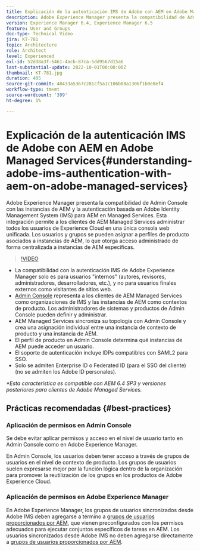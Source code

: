 ```yaml
---
title: Explicación de la autenticación IMS de Adobe con AEM en Adobe Managed Services
description: Adobe Experience Manager presenta la compatibilidad de Admin Console con las instancias de AEM y la autenticación basada en Adobe IMS (Identity Management System) para AEM en Managed Services.   Esta integración permite a los clientes de AEM Managed Services administrar todos los usuarios de Experience Cloud en una única consola web unificada. Los usuarios y grupos pueden asignarse a perfiles de producto asociados a instancias de AEM, lo que otorga acceso administrado de forma centralizada a instancias de AEM específicas.
version: Experience Manager 6.4, Experience Manager 6.5
feature: User and Groups
doc-type: Technical Video
jira: KT-781
topic: Architecture
role: Architect
level: Experienced
exl-id: 52dd8a3f-6461-4acb-87ca-5dd9567d15a6
last-substantial-update: 2022-10-01T00:00:00Z
thumbnail: KT-781.jpg
duration: 405
source-git-commit: 48433a5367c281cf5a1c106b08a1306f1b0e8ef4
workflow-type: tm+mt
source-wordcount: '399'
ht-degree: 1%

---
```


# Explicación de la autenticación IMS de Adobe con AEM en Adobe Managed Services{#understanding-adobe-ims-authentication-with-aem-on-adobe-managed-services}

Adobe Experience Manager presenta la compatibilidad de Admin Console con las instancias de AEM y la autenticación basada en Adobe Identity Management System (IMS) para AEM en Managed Services.   Esta integración permite a los clientes de AEM Managed Services administrar todos los usuarios de Experience Cloud en una única consola web unificada. Los usuarios y grupos se pueden asignar a perfiles de producto asociados a instancias de AEM, lo que otorga acceso administrado de forma centralizada a instancias de AEM específicas.

>[!VIDEO](https://video.tv.adobe.com/v/26170?quality=12&learn=on)

* La compatibilidad con la autenticación IMS de Adobe Experience Manager solo es para usuarios &quot;internos&quot; (autores, revisores, administradores, desarrolladores, etc.), y no para usuarios finales externos como visitantes de sitios web.
* [Admin Console](https://adminconsole.adobe.com/) representa a los clientes de AEM Managed Services como organizaciones de IMS y las instancias de AEM como contextos de producto. Los administradores de sistemas y productos de Admin Console pueden definir y administrar.
* AEM Managed Services sincroniza su topología con Admin Console y crea una asignación individual entre una instancia de contexto de producto y una instancia de AEM.
* El perfil de producto en Admin Console determina qué instancias de AEM puede acceder un usuario.
* El soporte de autenticación incluye IDPs compatibles con SAML2 para SSO.
* Solo se admiten Enterprise ID o Federated ID (para el SSO del cliente) (no se admiten los Adobe ID personales).

*&#42;Esta característica es compatible con AEM 6.4 SP3 y versiones posteriores para clientes de Adobe Managed Services.*

## Prácticas recomendadas {#best-practices}

### Aplicación de permisos en Admin Console

Se debe evitar aplicar permisos y acceso en el nivel de usuario tanto en Admin Console como en Adobe Experience Manager.

En Admin Console, los usuarios deben tener acceso a través de grupos de usuarios en el nivel de contexto de producto. Los grupos de usuarios suelen expresarse mejor por la función lógica dentro de la organización para promover la reutilización de los grupos en los productos de Adobe Experience Cloud.

### Aplicación de permisos en Adobe Experience Manager

En Adobe Experience Manager, los grupos de usuarios sincronizados desde Adobe IMS deben agregarse a término a [grupos de usuarios proporcionados por AEM](https://experienceleague.adobe.com/docs/experience-manager-65/administering/security/security.html?lang=es), que vienen preconfigurados con los permisos adecuados para ejecutar conjuntos específicos de tareas en AEM. Los usuarios sincronizados desde Adobe IMS no deben agregarse directamente a [grupos de usuarios proporcionados por AEM](https://experienceleague.adobe.com/docs/experience-manager-65/administering/security/security.html?lang=es).
